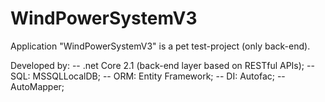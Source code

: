 # WindPowerSystemV3
Application "WindPowerSystemV3" is a pet test-project (only back-end).

Developed by:
-- .net Core 2.1 (back-end layer based on RESTful APIs);
-- SQL: MSSQLLocalDB;
-- ORM: Entity Framework;
-- DI: Autofac;
-- AutoMapper;
